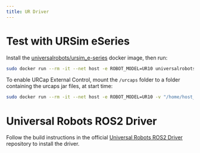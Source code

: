```yaml
---
title: UR Driver
---
```


# Test with URSim eSeries

Install the [universalrobots/ursim_e-series](https://hub.docker.com/r/universalrobots/ursim_e-series) docker image, then run:

```bash
sudo docker run --rm -it --net host -e ROBOT_MODEL=UR10 universalrobots/ursim_e-series
```

To enable URCap External Control, mount the `/urcaps` folder to a folder containing the urcaps jar files, at start time:

```bash
sudo docker run --rm -it --net host -e ROBOT_MODEL=UR10 -v "/home/host_machine_username/urcaps:/urcaps" universalrobots/ursim_e-series
```

# Universal Robots ROS2 Driver

Follow the build instructions in the official [Universal Robots ROS2 Driver](https://github.com/UniversalRobots/Universal_Robots_ROS2_Driver) repository to install the driver.




